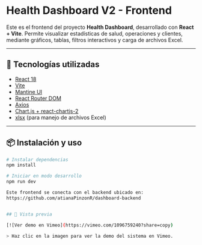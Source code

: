 # Health Dashboard V2 - Frontend

Este es el frontend del proyecto **Health Dashboard**, desarrollado con **React + Vite**. Permite visualizar estadísticas de salud, operaciones y clientes, mediante gráficos, tablas, filtros interactivos y carga de archivos Excel.

---

## 🚀 Tecnologías utilizadas

- [React 18](https://react.dev/)
- [Vite](https://vitejs.dev/)
- [Mantine UI](https://mantine.dev/)
- [React Router DOM](https://reactrouter.com/)
- [Axios](https://axios-http.com/)
- [Chart.js + react-chartjs-2](https://www.chartjs.org/)
- [xlsx](https://sheetjs.com/) (para manejo de archivos Excel)

---

## 📦 Instalación y uso


```bash
# Instalar dependencias
npm install

# Iniciar en modo desarrollo
npm run dev

Este frontend se conecta con el backend ubicado en:
https://github.com/atianaPinzonR/dashboard-backend 


## 🎥 Vista previa

[![Ver demo en Vimeo](https://vimeo.com/1096759240?share=copy)

> Haz clic en la imagen para ver la demo del sistema en Vimeo.

